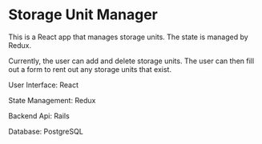 # Storage Unit Manager

This is a React app that manages storage units. The state is managed by Redux.

Currently, the user can add and delete storage units. The user can then fill out a form to rent out any storage units that exist.

User Interface: React

State Management: Redux

Backend Api: Rails

Database: PostgreSQL
